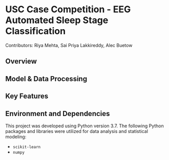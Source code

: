 # USC Case Competition - EEG Automated Sleep Stage Classification
Contributors: Riya Mehta, Sai Priya Lakkireddy, Alec Buetow

## Overview

## Model & Data Processing

## Key Features

## Environment and Dependencies
This project was developed using Python version 3.7. The following Python packages and libraries were utilized for data analysis and statistical modeling:
- `scikit-learn`
- `numpy`



